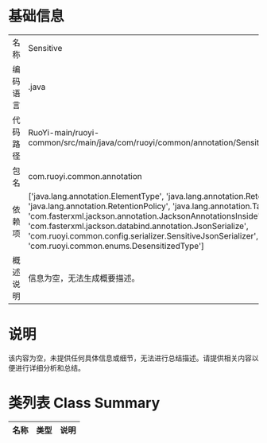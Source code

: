 # 基础信息

|      |      |
|------|------|
| 名称 | Sensitive |
| 编码语言 | .java |
| 代码路径 | RuoYi-main/ruoyi-common/src/main/java/com/ruoyi/common/annotation/Sensitive.java |
| 包名 | com.ruoyi.common.annotation |
| 依赖项 | ['java.lang.annotation.ElementType', 'java.lang.annotation.Retention', 'java.lang.annotation.RetentionPolicy', 'java.lang.annotation.Target', 'com.fasterxml.jackson.annotation.JacksonAnnotationsInside', 'com.fasterxml.jackson.databind.annotation.JsonSerialize', 'com.ruoyi.common.config.serializer.SensitiveJsonSerializer', 'com.ruoyi.common.enums.DesensitizedType'] |
| 概述说明 | 信息为空，无法生成概要描述。 |

# 说明

该内容为空，未提供任何具体信息或细节，无法进行总结描述。请提供相关内容以便进行详细分析和总结。

# 类列表 Class Summary

| 名称   | 类型  | 说明 |
|-------|------|-------------|




